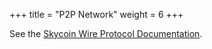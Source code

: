 +++
title = "P2P Network"
weight = 6
+++

See the [Skycoin Wire Protocol Documentation](https://github.com/skycoin/skycoin/wiki/Wire-Protocol).
